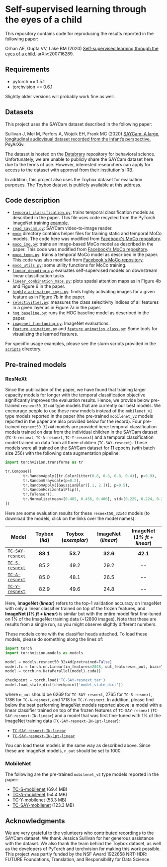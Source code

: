 # Self-supervised learning through the eyes of a child

This repository contains code for reproducing the results reported in the following paper:

Orhan AE, Gupta VV, Lake BM (2020) [Self-supervised learning through the eyes of a child.](https://arxiv.org/abs/2007.16189) arXiv:2007.16289.

## Requirements

* pytorch == 1.5.1
* torchvision == 0.6.1

Slightly older versions will probably work fine as well.

## Datasets

This project uses the SAYCam dataset described in the following paper: 

Sullivan J, Mei M, Perfors A, Wojcik EH, Frank MC (2020) [SAYCam: A large, longitudinal audiovisual dataset recorded from the infant’s perspective.](https://psyarxiv.com/fy8zx/) PsyArXiv.

The dataset is hosted on the [Databrary](https://nyu.databrary.org/) repository for behavioral science. Unfortunately, we are unable to publicly share the SAYCam dataset here due to the terms of use. However, interested researchers can apply for access to the dataset with approval from their institution's IRB. 

In addition, this project also uses the Toybox dataset for evaluation purposes. The Toybox dataset is publicly available at [this address](https://aivaslab.github.io/toybox/).

## Code description

* [`temporal_classification.py`](https://github.com/eminorhan/baby-vision/blob/master/temporal_classification.py): trains temporal classification models as described in the paper. This file uses code recycled from the PyTorch ImageNet training [example](https://github.com/pytorch/examples/tree/master/imagenet).
* [`read_saycam.py`](https://github.com/eminorhan/baby-vision/blob/master/read_saycam.py): SAYCam video-to-image reader.
* [`moco`](https://github.com/eminorhan/baby-vision/tree/master/moco) directory contains helper files for training static and temporal MoCo models. The code here was modified from [Facebook's MoCo repository](https://github.com/facebookresearch/moco).
* [`moco_img.py`](https://github.com/eminorhan/baby-vision/blob/master/moco_img.py): trains an image-based MoCo model as described in the paper. This code was modified from [Facebook's MoCo repository](https://github.com/facebookresearch/moco).
* [`moco_temp.py`](https://github.com/eminorhan/baby-vision/blob/master/moco_temp.py): trains a temporal MoCo model as described in the paper. This code was also modified from [Facebook's MoCo repository](https://github.com/facebookresearch/moco).
* [`moco_utils.py`](https://github.com/eminorhan/baby-vision/blob/master/moco_utils.py): some utility functions for MoCo training.
* [`linear_decoding.py`](https://github.com/eminorhan/baby-vision/blob/master/linear_decoding.py): evaluates self-supervised models on downstream linear classification tasks.
* [`linear_combination_maps.py`](https://github.com/eminorhan/baby-vision/blob/master/linear_combination_maps.py): plots spatial attention maps as in Figure 4b and Figure 6 in the paper.
* [`highly_activating_imgs.py`](https://github.com/eminorhan/baby-vision/blob/master/highly_activating_imgs.py): finds highly activating images for a given feature as in Figure 7b in the paper.
* [`selectivities.py`](https://github.com/eminorhan/baby-vision/blob/master/selectivities.py): measures the class selecitivity indices of all features in a given layer as in Figure 7a in the paper.
* [`hog_baseline.py`](https://github.com/eminorhan/baby-vision/blob/master/hog_baseline.py): runs the HOG baseline model as described in the paper.
* [`imagenet_finetuning.py`](https://github.com/eminorhan/baby-vision/blob/master/imagenet_finetuning.py): ImageNet evaluations.
* [`feature_animation.py`](https://github.com/eminorhan/baby-vision/blob/master/feature_animation.py) and [`feature_animation_class.py`](https://github.com/eminorhan/baby-vision/blob/master/feature_animation_class.py): Some tools for visualizing the learned features.

For specific usage examples, please see the slurm scripts provided in the [`scripts`](https://github.com/eminorhan/baby-vision/tree/master/scripts) directory.

## Pre-trained models

### ResNeXt 
Since the publication of the paper, we have found that training larger capacity models for longer with the temporal classification objective significantly improves the evaluation results. Hence, we provide below pre-trained `resnext50_32x4d` type models that are currently our best models. We encourage people to use these new models instead of the `mobilenet_v2` type models reported in the paper (the pre-trained `mobilenet_v2` models reported in the paper are also provided below for the record). Four pre-trained `resnext50_32x4d` models are provided here: temporal classification models trained on data from the individual children in the SAYCam dataset (`TC-S-resnext`, `TC-A-resnext`, `TC-Y-resnext`) and a temporal classification model trained on data from all three children (`TC-SAY-resnext`). These models were all trained on the SAYCam dataset for 11 epochs (with batch size 256) with the following data augmentation pipeline:

```python
import torchvision.transforms as tr

tr.Compose([
        tr.RandomApply([tr.ColorJitter(0.8, 0.8, 0.8, 0.4)], p=0.9),
        tr.RandomGrayscale(p=0.2),
        tr.RandomApply([GaussianBlur([.1, 2.])], p=0.5),
        tr.RandomHorizontalFlip(),
        tr.ToTensor(),
        tr.Normalize(mean=[0.485, 0.456, 0.406], std=[0.229, 0.224, 0.225])
])
```

Here are some evaluation results for these `resnext50_32x4d` models (to download the models, click on the links over the model names):

| Model | Toybox (*iid*) | Toybox (*exemplar*) | ImageNet (*linear*) | ImageNet (*1% ft + linear*) | 
| ----- |:--------------:|:-------------------:|:-------------------:|:---------------------------:|
| [`TC-SAY-resnext`](https://drive.google.com/file/d/107pX69UW2iigRHHNu1iYnuwC4-dRvIM0/view?usp=sharing)  | **88.1** | **53.7** | **32.6** | **42.1** |
| [`TC-S-resnext`](https://drive.google.com/file/d/1OXVgeskTtKqSiVCFwyIfJWWZ_B1X5-1a/view?usp=sharing)    | 85.2 | 49.2 | 29.2 | -- |
| [`TC-A-resnext`](https://drive.google.com/file/d/1Jn-u_MYxCnfKskZvTNc_SDoFEa7E8xe4/view?usp=sharing)    | 85.0 | 48.1 | 26.5 | -- |
| [`TC-Y-resnext`](https://drive.google.com/file/d/1jE55bbKpzUyuyDgr2aiFiSE1SMl6YYAg/view?usp=sharing)    | 82.9 | 49.6 | 24.8 | -- |

Here, **ImageNet (*linear*)** refers to the top-1 validation accuracy on ImageNet with only a linear classifier trained on top of the frozen features, and **ImageNet (*1% ft + linear*)** is similar but with the entire model first fine-tuned on 1% of the ImageNet training data (~12800 images). Note that these are results from a single run, so you might observe slightly different numbers.

These models come with the classifier heads attached. To load these models, please do something along the lines of:

```python
import torch
import torchvision.models as models

model = models.resnext50_32x4d(pretrained=False)
model.fc = torch.nn.Linear(in_features=2048, out_features=n_out, bias=True)
model = torch.nn.DataParallel(model).cuda()

checkpoint = torch.load('TC-SAY-resnext.tar')
model.load_state_dict(checkpoint['model_state_dict'])
```

where `n_out` should be 6269 for `TC-SAY-resnext`, 2765 for `TC-S-resnext`, 1786 for `TC-A-resnext`, and 1718 for `TC-Y-resnext`. In addition, please find below the best performing ImageNet models reported above: a model with a linear classifier trained on top of the frozen features of `TC-SAY-resnext` (`TC-SAY-resnext-IN-linear`) and a model that was first fine-tuned with 1% of the ImageNet training data (`TC-SAY-resnext-IN-1pt-linear`):

* [`TC-SAY-resnext-IN-linear`](https://drive.google.com/file/d/1h6tV24CaBzYVgk0EmzRInYXB9PMVYZRo/view?usp=sharing)
* [`TC-SAY-resnext-IN-1pt-linear`](https://drive.google.com/file/d/1Ue0LY8b6-wIUGa_PVAtyaRQdHCIh5HGt/view?usp=sharing)

You can load these models in the same way as described above. Since these are ImageNet models, `n_out` should be set to 1000.

### MobileNet 
The following are the pre-trained `mobilenet_v2` type models reported in the paper:

* [TC-S-mobilenet](https://drive.google.com/file/d/1DVJjpaGhoBPNmlO7jXpwEX3lSCk2ZUCa/view?usp=sharing) (69.4 MB)
* [TC-A-mobilenet](https://drive.google.com/file/d/1uQvJBbuy6P0uCW0HYs1wNgawRU8sGLhC/view?usp=sharing) (54.4 MB)
* [TC-Y-mobilenet](https://drive.google.com/file/d/1TTndiiiqSiCMdZjwYZPKQySZot4ipCrG/view?usp=sharing) (53.3 MB)
* [TC-SAY-mobilenet](https://drive.google.com/file/d/1zeidpBaXqqWCeeYj-fMI7V7x9EiAGH6Q/view?usp=sharing) (123.3 MB)

## Acknowledgments

We are very grateful to the volunteers who contributed recordings to the SAYCam dataset. We thank Jessica Sullivan for her generous assistance with the dataset. We also thank the team behind the Toybox dataset, as well as the developers of PyTorch and torchvision for making this work possible. This project was partly funded by the NSF Award 1922658 NRT-HDR: FUTURE Foundations, Translation, and Responsibility for Data Science.

